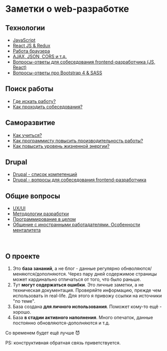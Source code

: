 # Заметки о web-разработке #

## Технологии ##
- [JavaScript](/Pages/Interview%20questions%20-%20JS.md)
- [React JS & Redux](/Pages/Interview%20questions%20-%20React%20JS.md)
- [Работа браузера](/Pages/Browser.md)
- [AJAX, JSON, CORS и т.д.](/Pages/Ajax.md)
- [Вопросы-ответы для собеседования frontend-разработчика (JS, React)](/Pages/Interview%20questions%20-%20Questions.md)
- [Вопросы-ответы про Bootstrap 4 & SASS](/Pages/Interview%20%20questions%20-%20HTML-CSS.md)

## Поиск работы ##
- [Где искать работу?](/Pages/HR-company.md)
- [Как проходить собеседования?](/Pages/Interview%20-%20notes.md)

## Саморазвитие ##
- [Как учиться?](/Pages/Learning.md)
- [Как программисту повысить производительность работы?](https://raw.githubusercontent.com/Legmo/notes/master/Productivity%20increase.png)
- [Как повысить уровень жизненной энергии?](/Pages/Energy.md)

## Drupal ##
- [Drupal - список компетенций](/Pages/List%20of%20competencies%20-%20Drupal.md)
- [Drupal - вопросы для собеседования frontend-разработчика](/Pages/Interview%20questions%20-%20Drupal%207-8.md)

## Общие вопросы ##
- [UX/UI](/Pages/Interview%20questions%20-%20UX-UI.md)
- [Методологии разработки](/Pages/Methodology.md)
- [Программирование в целом](/Pages/Interview%20questions%20-%20Programming.md)
- [Общение с иностранными работадателями. Особенности менталитета](/Pages/Foreign%20mentality.md)

<br>

## О проекте ##
  1) Это **база зананий**, а не блог  - данные регулярно обнволяются/меняются/дополняются. Через пару дней содержимое страницы может кардинально отличаться от того, что было раньше.
  1) Тут **могут содержаться ошибки**. Это личные заметки, а не техническая документация. Проверяйте информацию, прежде чем использовать in real-life. Для этого я привожу ссылки на источники "по теме".
  1) База создана **для личного использования**. Поможет кому-то ещё - хорошо.
  1) База **в стадии активного наполнения**. Много опечаток, данные постоянно обновляются-дополняются и т.д. 

Со временем будет ещё лучше :smiling_imp: 

PS: конструктивная обратная связь приветствуется.

